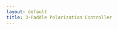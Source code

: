 ```yaml
---
layout: default
title: 3-Paddle Polarization Controller
---
```

<div style="display: flex; gap: 10px; flex-wrap: wrap; justify-content: center;">
  <div id="poincare"></div>
</div>
<div style="display: flex; gap: 0px; flex-wrap: wrap; justify-content: center;">
  <div id="ellips0"></div>
  <div id="ellips1"></div>
  <div id="ellips2"></div>
  <div id="ellips3"></div>
</div>

<script>
  function hexToRgb(hex) {
    hex = hex.replace('#', '');
    let r = parseInt(hex.substring(0, 2), 16);
    let g = parseInt(hex.substring(2, 4), 16);
    let b = parseInt(hex.substring(4, 6), 16);
    return [r, g, b];
  }  

  function syncColor(sourceApplet, pointName, targetApplet, targetObject) {
    const hexColor = sourceApplet.getColor(pointName);  // Получаем цвет в HEX
    const rgbColor = hexToRgb(hexColor);  // Преобразуем в RGB
    targetApplet.setColor(targetObject, rgbColor[0], rgbColor[1], rgbColor[2]);
    console.log(`Synced color for ${pointName} to ${targetObject}: RGB(${rgbColor[0]}, ${rgbColor[1]}, ${rgbColor[2]})`);
  }
  
  function ggbOnInit(param) {
    if (param === "poincare") {
      poincare.registerObjectUpdateListener("P0", () => syncVector("P0", ellips0));
      poincare.registerObjectUpdateListener("P1", () => syncVector("P1", ellips1));
      poincare.registerObjectUpdateListener("P2", () => syncVector("P2", ellips2));
      poincare.registerObjectUpdateListener("P3", () => syncVector("P3", ellips3));
    }
  }

  function syncVector(pointName, targetApplet) {
    try {
      const x = poincare.getXcoord(pointName);
      const y = poincare.getYcoord(pointName);
      const z = poincare.getZcoord(pointName);
      console.log(`${pointName} updated: [${x}, ${y}, ${z}]`);
      targetApplet.setCoords("S", x, y, z);
    } catch (e) {
      console.error(`Error syncing ${pointName} to target applet:`, e);
    }
  }
  var applet1 = new GGBApplet(createGGBParams("poincare", "hdmsanwn"), true);
  var applet2 = new GGBApplet(createGGBParams("ellips0", "ar9nzxm3",{width: 150, height: 150}), true);
  var applet3 = new GGBApplet(createGGBParams("ellips1", "ar9nzxm3",{width: 150, height: 150}), true);
  var applet4 = new GGBApplet(createGGBParams("ellips2", "ar9nzxm3",{width: 150, height: 150}), true);
  var applet5 = new GGBApplet(createGGBParams("ellips3", "ar9nzxm3",{width: 150, height: 150}), true);

  window.onload = function () {
    applet1.inject("poincare");
    applet2.inject("ellips0");
    applet3.inject("ellips1");
    applet4.inject("ellips2");
    applet5.inject("ellips3");
    
    // Подождать немного, пока все апплеты инициализируются
    setTimeout(() => {
      // Синхронизация цвета при загрузке страницы
      syncColor("poincare", "P0", ellips0, "ellips");
      syncColor("poincare", "P1", ellips1, "ellips");
      syncColor("poincare", "P2", ellips2, "ellips");
      syncColor("poincare", "P3", ellips3, "ellips");

      //Синхронизируем координаты P0, P1 и P2 при загрузке
      syncVector("P0", ellips0, "S");
      syncVector("P1", ellips1, "S");
      syncVector("P2", ellips2, "S");
      syncVector("P3", ellips3, "S");
    }, 1000); // 1 секунда задержки на загрузку — можно уменьшить/увеличить
  };
</script>
